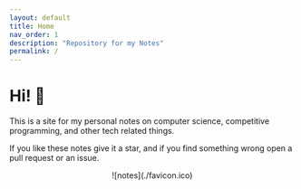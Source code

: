 ```yaml
---
layout: default
title: Home
nav_order: 1
description: "Repository for my Notes"
permalink: /
---
```


# Hi! 👋

This is a site for my personal notes on computer science, competitive programming,
and other tech related things.

If you like these notes give it a star, and if you 
find something wrong open a pull request or an issue.

<center>
![notes](./favicon.ico)
</center>
